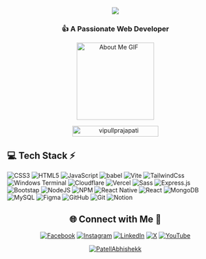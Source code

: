 <h1 align="center">
    <img src="https://readme-typing-svg.herokuapp.com/?font=Righteous&size=35&center=true&vCenter=true&width=500&height=70&duration=4000&lines=Hi+There!+👋;+I'm+Abhishek+Patel+!;" />
</h1>

<h3 align="center">👍 A Passionate Web Developer</h3>
<p align="center"> <img src="https://github.com/7oSkaaa/7oSkaaa/blob/main/Images/about_me.gif?raw=true" alt="About Me GIF" width="180px"> </p>
<p align="center"> <img src="https://komarev.com/ghpvc/?username=github&label=Profile%20views&color=0e75b6&style=flat" alt="vipullprajapati"  height="25px" width="200"/> </p>

  
## 💻 Tech Stack ⚡
![CSS3](https://img.shields.io/badge/css3-%231572B6.svg?style=for-the-badge&logo=css3&logoColor=white) 
![HTML5](https://img.shields.io/badge/html5-%23E34F26.svg?style=for-the-badge&logo=html5&logoColor=white) 
![JavaScript](https://img.shields.io/badge/javascript-%23323330.svg?style=for-the-badge&logo=javascript&logoColor=%23F7DF1E) 
![babel](https://img.shields.io/badge/babel-%23ED8B00.svg?style=for-the-badge&logo=openjdk&logoColor=white) 
![Vite](https://img.shields.io/badge/Vite-C51A4A?style=for-the-badge&logo=Raspberry-Pi) 
![TailwindCss](https://img.shields.io/badge/-Tailwind_Css-00979D?style=for-the-badge&logo=Arduino&logoColor=white)
![Windows Terminal](https://img.shields.io/badge/Windows%20Terminal-%234D4D4D.svg?style=for-the-badge&logo=windows-terminal&logoColor=white) 
![Cloudflare](https://img.shields.io/badge/Cloudflare-F38020?style=for-the-badge&logo=Cloudflare&logoColor=white) 
![Vercel](https://img.shields.io/badge/vercel-%23000000.svg?style=for-the-badge&logo=vercel&logoColor=white) 
![Sass](https://img.shields.io/badge/Sass-C51A4A?style=for-the-badge&logo=Raspberry-Pi) 
![Express.js](https://img.shields.io/badge/express.js-%23404d59.svg?style=for-the-badge&logo=express&logoColor=%2361DAFB) 
![Bootstap](https://img.shields.io/badge/bootstap-%23CB3837.svg?style=for-the-badge&logo=npm&logoColor=white)
![NodeJS](https://img.shields.io/badge/node.js-6DA55F?style=for-the-badge&logo=node.js&logoColor=white)
![NPM](https://img.shields.io/badge/NPM-%23CB3837.svg?style=for-the-badge&logo=npm&logoColor=white) 
![React Native](https://img.shields.io/badge/react_native-%2331A8FF.svg?style=for-the-badge&logo=&logoColor=white)
![React](https://img.shields.io/badge/react-%2320232a.svg?style=for-the-badge&logo=react&logoColor=%2361DAFB) 
![MongoDB](https://img.shields.io/badge/MongoDB-%234ea94b.svg?style=for-the-badge&logo=mongodb&logoColor=white)
![MySQL](https://img.shields.io/badge/mysql-4479A1.svg?style=for-the-badge&logo=mysql&logoColor=white)
![Figma](https://img.shields.io/badge/figma-%23F24E1E.svg?style=for-the-badge&logo=figma&logoColor=white)
![GitHub](https://img.shields.io/badge/github-%23121011.svg?style=for-the-badge&logo=github&logoColor=white) 
![Git](https://img.shields.io/badge/git-%23F05033.svg?style=for-the-badge&logo=git&logoColor=white)
![Notion](https://img.shields.io/badge/Notion-%23000000.svg?style=for-the-badge&logo=notion&logoColor=white) 

</div>

<div align="center">
  
## 🌐 Connect with Me 🍬
[![Facebook](https://img.shields.io/badge/Facebook-%231877F2.svg?logo=Facebook&logoColor=white)](https://www.facebook.com/Patel4201)
[![Instagram](https://img.shields.io/badge/Instagram-%23E4405F.svg?logo=Instagram&logoColor=white)](https://www.instagram.com/abhishekpatell24/) 
[![LinkedIn](https://img.shields.io/badge/LinkedIn-%230077B5.svg?logo=linkedin&logoColor=white)](https://www.linkedin.com/in/patellabhishekk/) 
[![X](https://img.shields.io/badge/X-black.svg?logo=X&logoColor=white)](https://x.com/PatellAbhishekk) 
[![YouTube](https://img.shields.io/badge/YouTube-%23FF0000.svg?logo=YouTube&logoColor=white)](https://youtube.com/) 

</div>

<p align="Center"> <a href="https://github.com/ryo-ma/github-profile-trophy"><img src="https://github-profile-trophy.vercel.app/?username=PatellAbhishekk" alt="PatellAbhishekk" /></a> </p>

